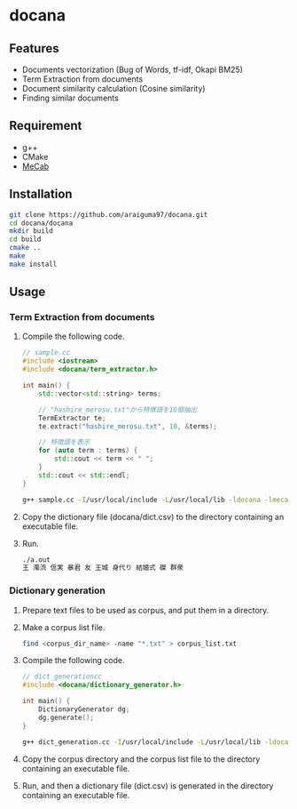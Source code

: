 # docana

## Features

* Documents vectorization (Bug of Words, tf-idf, Okapi BM25)
* Term Extraction from documents
* Document similarity calculation (Cosine similarity)
* Finding similar documents

## Requirement

* g++
* CMake
* [MeCab](https://taku910.github.io/mecab/)

## Installation

```sh
git clone https://github.com/araiguma97/docana.git
cd docana/docana
mkdir build
cd build
cmake ..
make
make install
```

## Usage

### Term Extraction from documents

1. Compile the following code.

    ```C++
    // sample.cc
    #include <iostream>
    #include <docana/term_extractor.h>

    int main() {
        std::vector<std::string> terms;

        // "hashire_merosu.txt"から特徴語を10個抽出
        TermExtractor te;
        te.extract("hashire_merosu.txt", 10, &terms);

        // 特徴語を表示
        for (auto term : terms) {
            std::cout << term << " ";
        }
        std::cout << std::endl;
    }
    ```

    ```sh
    g++ sample.cc -I/usr/local/include -L/usr/local/lib -ldocana -lmecab
    ```

1. Copy the dictionary file (docana/dict.csv) to the directory containing an executable file.
1. Run.

    ```sh
    ./a.out
    王 濁流 信実 暴君 友 王城 身代り 結婚式 磔 群衆
    ```

### Dictionary generation

1. Prepare text files to be used as corpus, and put them in a directory.
1. Make a corpus list file.

    ```sh
    find <corpus_dir_name> -name "*.txt" > corpus_list.txt
    ```

1. Compile the following code.

    ```cpp
    // dict_generationcc
    #include <docana/dictionary_generator.h>

    int main() {
        DictionaryGenerator dg;
        dg.generate();
    }
    ```

    ```sh
    g++ dict_generation.cc -I/usr/local/include -L/usr/local/lib -ldocana -lmecab
    ```

1. Copy the corpus directory and the corpus list file to the directory containing an executable file.

1. Run, and then a dictionary file (dict.csv) is generated in the directory containing an executable file.
